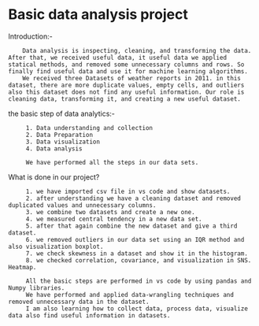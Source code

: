 # Basic data analysis project

Introduction:-

        Data analysis is inspecting, cleaning, and transforming the data. After that, we received useful data, it useful data we applied statical methods, and removed some unnecessary columns and rows. So finally find useful data and use it for machine learning algorithms.  
        We received three Datasets of weather reports in 2011. in this dataset, there are more duplicate values, empty cells, and outliers also this dataset does not find any useful information. Our role is cleaning data, transforming it, and creating a new useful dataset.

the basic step of data analytics:- 

         1. Data understanding and collection
         2. Data Preparation
         3. Data visualization
         4. Data analysis

         We have performed all the steps in our data sets.

What is done in our project?

         1. we have imported csv file in vs code and show datasets.
         2. after understanding we have a cleaning dataset and removed duplicated values and unnecessary columns.
         3. we combine two datasets and create a new one.
         4. we measured central tendency in a new data set.
         5. after that again combine the new dataset and give a third dataset.
         6. we removed outliers in our data set using an IQR method and also visualization boxplot.
         7. we check skewness in a dataset and show it in the histogram.
         8. we checked correlation, covariance, and visualization in SNS. Heatmap.

         All the basic steps are performed in vs code by using pandas and Numpy libraries.
         We have performed and applied data-wrangling techniques and removed unnecessary data in the dataset. 
         I am also learning how to collect data, process data, visualize data also find useful information in datasets.  

         
         
         

